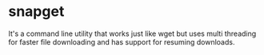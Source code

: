 # snapget
It's a command line utility that works just like wget but uses multi threading for faster file downloading and has support for resuming downloads.
